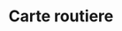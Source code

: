 ---
title: Carte routiere
longTitle: 'Carte routière'
tags:
- gccommon
french:
- "[[Road maps]]"
---